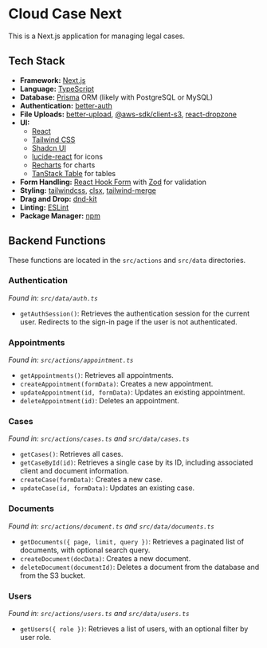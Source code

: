 # Cloud Case Next

This is a Next.js application for managing legal cases.

## Tech Stack

*   **Framework:** [Next.js](https://nextjs.org/)
*   **Language:** [TypeScript](https://www.typescriptlang.org/)
*   **Database:** [Prisma](https://www.prisma.io/) ORM (likely with PostgreSQL or MySQL)
*   **Authentication:** [better-auth](https://www.npmjs.com/package/better-auth)
*   **File Uploads:** [better-upload](https://www.npmjs.com/package/better-upload), [@aws-sdk/client-s3](https://www.npmjs.com/package/@aws-sdk/client-s3), [react-dropzone](https://react-dropzone.js.org/)
*   **UI:**
    *   [React](https://reactjs.org/)
    *   [Tailwind CSS](https://tailwindcss.com/)
    *   [Shadcn UI](https://ui.shadcn.com/)
    *   [lucide-react](https.lucide.dev/guide/packages/lucide-react) for icons
    *   [Recharts](https://recharts.org/) for charts
    *   [TanStack Table](https://tanstack.com/table/v8) for tables
*   **Form Handling:** [React Hook Form](https://react-hook-form.com/) with [Zod](https://zod.dev/) for validation
*   **Styling:** [tailwindcss](https://tailwindcss.com/), [clsx](https://www.npmjs.com/package/clsx), [tailwind-merge](https://www.npmjs.com/package/tailwind-merge)
*   **Drag and Drop:** [dnd-kit](https://dndkit.com/)
*   **Linting:** [ESLint](https://eslint.org/)
*   **Package Manager:** [npm](https://www.npmjs.com/)

## Backend Functions

These functions are located in the `src/actions` and `src/data` directories.

### Authentication

*Found in: `src/data/auth.ts`*

*   `getAuthSession()`: Retrieves the authentication session for the current user. Redirects to the sign-in page if the user is not authenticated.

### Appointments

*Found in: `src/actions/appointment.ts`*

*   `getAppointments()`: Retrieves all appointments.
*   `createAppointment(formData)`: Creates a new appointment.
*   `updateAppointment(id, formData)`: Updates an existing appointment.
*   `deleteAppointment(id)`: Deletes an appointment.

### Cases

*Found in: `src/actions/cases.ts` and `src/data/cases.ts`*

*   `getCases()`: Retrieves all cases.
*   `getCaseById(id)`: Retrieves a single case by its ID, including associated client and document information.
*   `createCase(formData)`: Creates a new case.
*   `updateCase(id, formData)`: Updates an existing case.

### Documents

*Found in: `src/actions/document.ts` and `src/data/documents.ts`*

*   `getDocuments({ page, limit, query })`: Retrieves a paginated list of documents, with optional search query.
*   `createDocument(docData)`: Creates a new document.
*   `deleteDocument(documentId)`: Deletes a document from the database and from the S3 bucket.

### Users

*Found in: `src/actions/users.ts` and `src/data/users.ts`*

*   `getUsers({ role })`: Retrieves a list of users, with an optional filter by user role.